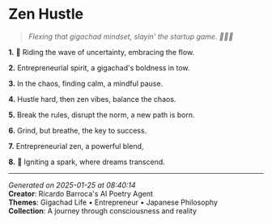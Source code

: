 # Zen Hustle

> *Flexing that gigachad mindset, slayin' the startup game. 💪🏻🌊*

**1.** 🌊 Riding the wave of uncertainty, embracing the flow.


**2.** Entrepreneurial spirit, a gigachad's boldness in tow.


**3.** In the chaos, finding calm, a mindful pause.


**4.** Hustle hard, then zen vibes, balance the chaos.


**5.** Break the rules, disrupt the norm, a new path is born.


**6.** Grind, but breathe, the key to success.


**7.** Entrepreneurial zen, a powerful blend,


**8.** 🌟 Igniting a spark, where dreams transcend.



---

*Generated on 2025-01-25 at 08:40:14*  
**Creator**: Ricardo Barroca's AI Poetry Agent  
**Themes**: Gigachad Life • Entrepreneur • Japanese Philosophy  
**Collection**: A journey through consciousness and reality